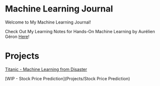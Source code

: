 # Machine Learning Journal
Welcome to My Machine Learning Journal!

Check Out My Learning Notes for Hands-On Machine Learning by Aurélien Géron [Here](https://github.com/lucaslokchan/ml-journal/tree/master/Learning%20Notes)!

# Projects
[Titanic - Machine Learning from Disaster](Projects/Titanic)

[WIP - Stock Price Prediction](Projects/Stock Price Prediction)
